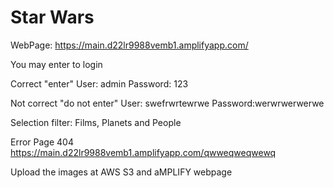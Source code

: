 # Star Wars

WebPage: https://main.d22lr9988vemb1.amplifyapp.com/

You may enter to login

Correct "enter" 
User: admin
Password: 123

Not correct "do not enter"
User: swefrwrtewrwe
Password:werwrwerwerwe

Selection filter:  Films, Planets and People

Error Page 404
https://main.d22lr9988vemb1.amplifyapp.com/qwweqweqwewq


Upload the images at AWS S3 and aMPLIFY webpage
